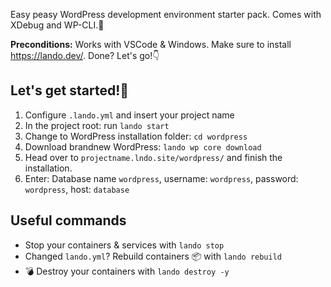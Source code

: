 Easy peasy WordPress development environment starter pack.
Comes with XDebug and WP-CLI.🎁

**Preconditions:** Works with VSCode & Windows. Make sure to install https://lando.dev/. Done? Let's go!👇

## Let's get started!🎈
1. Configure `.lando.yml` and insert your project name
1. In the project root: run `lando start` 
1. Change to WordPress installation folder: `cd wordpress` 
1. Download brandnew WordPress: `lando wp core download` 
1. Head over to `projectname.lndo.site/wordpress/` and finish the installation. 
1. Enter: Database name `wordpress`, username: `wordpress`, password: `wordpress`, host: `database`

## Useful commands 
- Stop your containers & services with `lando stop`
- Changed `lando.yml`? Rebuild containers 📦 with `lando rebuild`
- 💣 Destroy your containers with `lando destroy -y`
